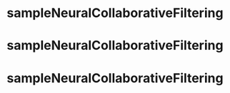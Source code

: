 # sampleNeuralCollaborativeFiltering
# sampleNeuralCollaborativeFiltering
# sampleNeuralCollaborativeFiltering
